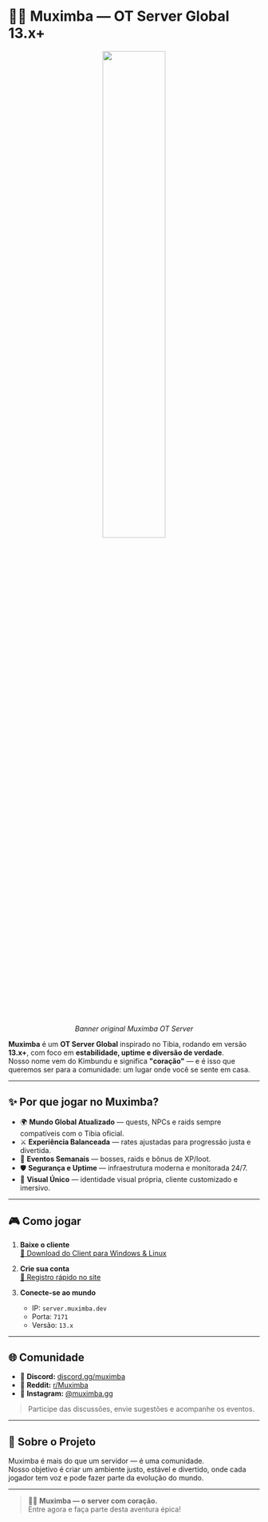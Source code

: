 # 🧙‍♂️ Muximba — OT Server Global 13.x+

<p align="center">
  <img src="https://github.com/Muximba/Muximba/blob/main/banner.png?raw=true" style="width:50%;"/><br>
  <em>Banner original Muximba OT Server</em>
</p>

**Muximba** é um **OT Server Global** inspirado no Tibia, rodando em versão **13.x+**, com foco em **estabilidade, uptime e diversão de verdade**.  
Nosso nome vem do Kimbundu e significa **"coração"** — e é isso que queremos ser para a comunidade: um lugar onde você se sente em casa.

---

## ✨ Por que jogar no Muximba?

- 🌍 **Mundo Global Atualizado** — quests, NPCs e raids sempre compatíveis com o Tibia oficial.
- ⚔️ **Experiência Balanceada** — rates ajustadas para progressão justa e divertida.
- 🎉 **Eventos Semanais** — bosses, raids e bônus de XP/loot.
- 🛡 **Segurança e Uptime** — infraestrutura moderna e monitorada 24/7.
- 🎨 **Visual Único** — identidade visual própria, cliente customizado e imersivo.

---

## 🎮 Como jogar

1. **Baixe o cliente**  
   [🔗 Download do Client para Windows & Linux](https://muximba.dev/download)

2. **Crie sua conta**  
   [🔗 Registro rápido no site](https://muximba.dev/)

3. **Conecte-se ao mundo**  
   - IP: `server.muximba.dev`
   - Porta: `7171`
   - Versão: `13.x`

---

## 🌐 Comunidade

- 💬 **Discord:** [discord.gg/muximba](https://discord.gg/muximba)
- 📰 **Reddit:** [r/Muximba](https://reddit.com/r/Muximba)
- 📸 **Instagram:** [@muximba.gg](https://instagram.com/muximba.gg)

> Participe das discussões, envie sugestões e acompanhe os eventos.

---

## 💛 Sobre o Projeto

Muximba é mais do que um servidor — é uma comunidade.  
Nosso objetivo é criar um ambiente justo, estável e divertido, onde cada jogador tem voz e pode fazer parte da evolução do mundo.

---

> 🧙‍♂️ **Muximba — o server com coração.**  
> Entre agora e faça parte desta aventura épica!
